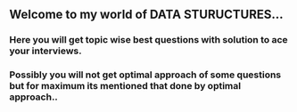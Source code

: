 ## Welcome to my world of DATA STURUCTURES...
### Here you will get topic wise best questions with solution to ace your interviews.
### Possibly you will not get optimal approach of some questions but for maximum its mentioned that done by optimal approach..
